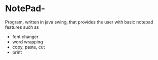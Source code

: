 # NotePad-

Program, written in java swing, that provides the user with basic notepad features such as 
- font changer
- word wrapping
- copy, paste, cut
- print 
